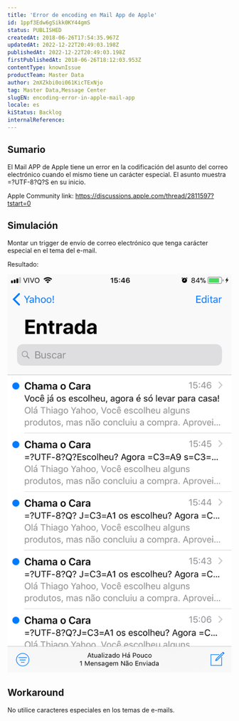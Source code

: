```yaml
---
title: 'Error de encoding en Mail App de Apple'
id: 1ppf3Edw6gSikk0KY44gmS
status: PUBLISHED
createdAt: 2018-06-26T17:54:35.967Z
updatedAt: 2022-12-22T20:49:03.198Z
publishedAt: 2022-12-22T20:49:03.198Z
firstPublishedAt: 2018-06-26T18:12:03.953Z
contentType: knownIssue
productTeam: Master Data
author: 2mXZkbi0oi061KicTExNjo
tag: Master Data,Message Center
slugEN: encoding-error-in-apple-mail-app
locale: es
kiStatus: Backlog
internalReference: 
---
```


## Sumario

El Mail APP de Apple tiene un error en la codificación del asunto del correo electrónico cuando el mismo tiene un carácter especial. El asunto muestra =?UTF-8?Q?S en su inicio.

Apple Community link:
https://discussions.apple.com/thread/2811597?tstart=0

## Simulación

Montar un trigger de envío de correo electrónico que tenga carácter especial en el tema del e-mail.

Resultado:

![png](https://raw.githubusercontent.com/vtexdocs/help-center-content/refs/heads/main/docs/es/known-issues/Master%20Data/error-de-encoding-en-mail-app-de-apple_1.png)

## Workaround

No utilice caracteres especiales en los temas de e-mails.


